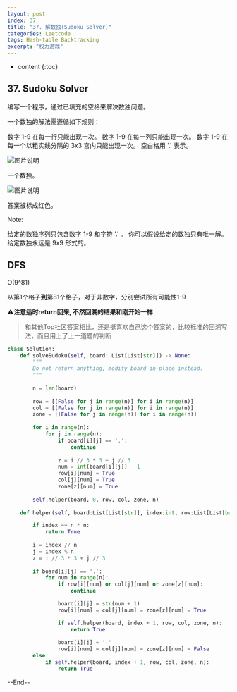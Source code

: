 ```yaml
---
layout: post
index: 37
title: "37. 解数独(Sudoku Solver)"
categories: Leetcode
tags: Hash-table Backtracking
excerpt: "权力游戏"
---
```


* content
{:toc}

## 37. Sudoku Solver

编写一个程序，通过已填充的空格来解决数独问题。

一个数独的解法需遵循如下规则：

数字 1-9 在每一行只能出现一次。
数字 1-9 在每一列只能出现一次。
数字 1-9 在每一个以粗实线分隔的 3x3 宫内只能出现一次。
空白格用 '.' 表示。

![图片说明](https://geemaple.github.io/images/leetcode-algorithm-36.png)

一个数独。

![图片说明](https://geemaple.github.io/images/leetcode-algorithm-37.png)

答案被标成红色。

Note:

给定的数独序列只包含数字 1-9 和字符 '.' 。
你可以假设给定的数独只有唯一解。
给定数独永远是 9x9 形式的。

## DFS

O(9^81)

从第1个格子**到**第81个格子，对于非数字，分别尝试所有可能性1-9

⚠️**注意适时return回来, 不然回溯的结果和刚开始一样**

> 和其他Top社区答案相比，还是挺喜欢自己这个答案的，比较标准的回溯写法，而且用上了上一道题的判断

```python
class Solution:
    def solveSudoku(self, board: List[List[str]]) -> None:
        """
        Do not return anything, modify board in-place instead.
        """
        
        n = len(board)
        
        row = [[False for j in range(n)] for i in range(n)]
        col = [[False for j in range(n)] for i in range(n)]
        zone = [[False for j in range(n)] for i in range(n)]
        
        for i in range(n):
            for j in range(n):
                if board[i][j] == '.':
                    continue
                    
                z = i // 3 * 3 + j // 3
                num = int(board[i][j]) - 1
                row[i][num] = True
                col[j][num] = True
                zone[z][num] = True
                     
        self.helper(board, 0, row, col, zone, n)
               
    def helper(self, board:List[List[str]], index:int, row:List[List[bool]], col:List[List[bool]], zone:List[List[bool]], n:int) -> bool:

        if index == n * n:
            return True
        
        i = index // n
        j = index % n
        z = i // 3 * 3 + j // 3
        
        if board[i][j] == '.':
            for num in range(n):
                if row[i][num] or col[j][num] or zone[z][num]:
                    continue

                board[i][j] = str(num + 1)
                row[i][num] = col[j][num] = zone[z][num] = True

                if self.helper(board, index + 1, row, col, zone, n):
                    return True
                
                board[i][j] = '.'
                row[i][num] = col[j][num] = zone[z][num] = False
        else:
            if self.helper(board, index + 1, row, col, zone, n):
                return True
```

--End--


